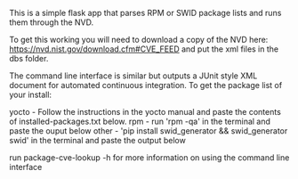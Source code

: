 This is a simple flask app that parses RPM or SWID package lists and runs them through the NVD.

To get this working you will need to download a copy of the NVD here: https://nvd.nist.gov/download.cfm#CVE_FEED
and put the xml files in the dbs folder.



The command line interface is similar but outputs a JUnit style XML document for automated continuous integration.
To get the package list of your install:

yocto - Follow the instructions in the yocto manual and paste the contents of installed-packages.txt below.
rpm - run 'rpm -qa' in the terminal and paste the ouput below
other - 'pip install swid_generator && swid_generator swid' in the terminal and paste the output below

run package-cve-lookup -h for more information on using the command line interface


